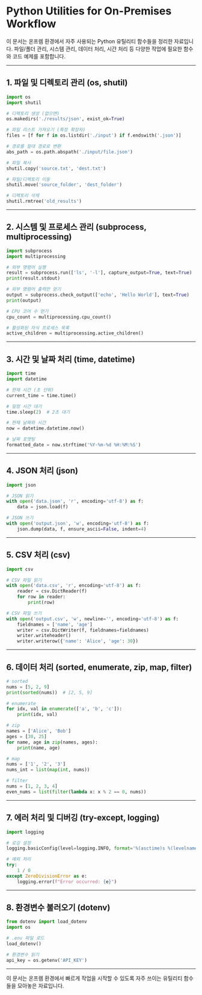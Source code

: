 # Python Utilities for On-Premises Workflow

이 문서는 온프렘 환경에서 자주 사용되는 Python 유틸리티 함수들을 정리한 자료입니다. 파일/폴더 관리, 시스템 관리, 데이터 처리, 시간 처리 등 다양한 작업에 필요한 함수와 코드 예제를 포함합니다.

---

## 1. 파일 및 디렉토리 관리 (os, shutil)

```python
import os
import shutil

# 디렉토리 생성 (없으면)
os.makedirs('./results/json', exist_ok=True)

# 파일 리스트 가져오기 (특정 확장자)
files = [f for f in os.listdir('./input') if f.endswith('.json')]

# 경로를 절대 경로로 변환
abs_path = os.path.abspath('./input/file.json')

# 파일 복사
shutil.copy('source.txt', 'dest.txt')

# 파일/디렉토리 이동
shutil.move('source_folder', 'dest_folder')

# 디렉토리 삭제
shutil.rmtree('old_results')
```

---

## 2. 시스템 및 프로세스 관리 (subprocess, multiprocessing)

```python
import subprocess
import multiprocessing

# 외부 명령어 실행
result = subprocess.run(['ls', '-l'], capture_output=True, text=True)
print(result.stdout)

# 외부 명령어 출력만 얻기
output = subprocess.check_output(['echo', 'Hello World'], text=True)
print(output)

# CPU 코어 수 얻기
cpu_count = multiprocessing.cpu_count()

# 활성화된 자식 프로세스 목록
active_children = multiprocessing.active_children()
```

---

## 3. 시간 및 날짜 처리 (time, datetime)

```python
import time
import datetime

# 현재 시간 (초 단위)
current_time = time.time()

# 일정 시간 대기
time.sleep(2)  # 2초 대기

# 현재 날짜와 시간
now = datetime.datetime.now()

# 날짜 포맷팅
formatted_date = now.strftime('%Y-%m-%d %H:%M:%S')
```

---

## 4. JSON 처리 (json)

```python
import json

# JSON 읽기
with open('data.json', 'r', encoding='utf-8') as f:
    data = json.load(f)

# JSON 쓰기
with open('output.json', 'w', encoding='utf-8') as f:
    json.dump(data, f, ensure_ascii=False, indent=4)
```

---

## 5. CSV 처리 (csv)

```python
import csv

# CSV 파일 읽기
with open('data.csv', 'r', encoding='utf-8') as f:
    reader = csv.DictReader(f)
    for row in reader:
        print(row)

# CSV 파일 쓰기
with open('output.csv', 'w', newline='', encoding='utf-8') as f:
    fieldnames = ['name', 'age']
    writer = csv.DictWriter(f, fieldnames=fieldnames)
    writer.writeheader()
    writer.writerow({'name': 'Alice', 'age': 30})
```

---

## 6. 데이터 처리 (sorted, enumerate, zip, map, filter)

```python
# sorted
nums = [5, 2, 9]
print(sorted(nums))  # [2, 5, 9]

# enumerate
for idx, val in enumerate(['a', 'b', 'c']):
    print(idx, val)

# zip
names = ['Alice', 'Bob']
ages = [30, 25]
for name, age in zip(names, ages):
    print(name, age)

# map
nums = ['1', '2', '3']
nums_int = list(map(int, nums))

# filter
nums = [1, 2, 3, 4]
even_nums = list(filter(lambda x: x % 2 == 0, nums))
```

---

## 7. 에러 처리 및 디버깅 (try-except, logging)

```python
import logging

# 로깅 설정
logging.basicConfig(level=logging.INFO, format='%(asctime)s %(levelname)s: %(message)s')

# 예외 처리
try:
    1 / 0
except ZeroDivisionError as e:
    logging.error(f"Error occurred: {e}")
```

---

## 8. 환경변수 불러오기 (dotenv)

```python
from dotenv import load_dotenv
import os

# .env 파일 로드
load_dotenv()

# 환경변수 읽기
api_key = os.getenv('API_KEY')
```

---

이 문서는 온프렘 환경에서 빠르게 작업을 시작할 수 있도록 자주 쓰이는 유틸리티 함수들을 모아놓은 자료입니다.


